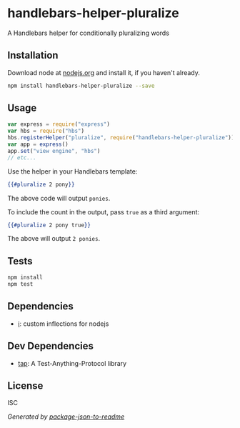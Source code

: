 # handlebars-helper-pluralize

A Handlebars helper for conditionally pluralizing words

## Installation

Download node at [nodejs.org](http://nodejs.org) and install it, if you haven't already.

```sh
npm install handlebars-helper-pluralize --save
```

## Usage

```js
var express = require("express")
var hbs = require("hbs")
hbs.registerHelper("pluralize", require("handlebars-helper-pluralize"))
var app = express()
app.set("view engine", "hbs")
// etc...
```

Use the helper in your Handlebars template:

```hbs
{{#pluralize 2 pony}}
```

The above code will output `ponies`.

To include the count in the output, pass `true` as a third argument:

```hbs
{{#pluralize 2 pony true}}
```

The above will output `2 ponies`.

## Tests

```sh
npm install
npm test
```


## Dependencies

- [i](https://github.com/pksunkara/inflect): custom inflections for nodejs


## Dev Dependencies

- [tap](https://github.com/isaacs/node-tap): A Test-Anything-Protocol library


## License

ISC

_Generated by [package-json-to-readme](https://github.com/zeke/package-json-to-readme)_
